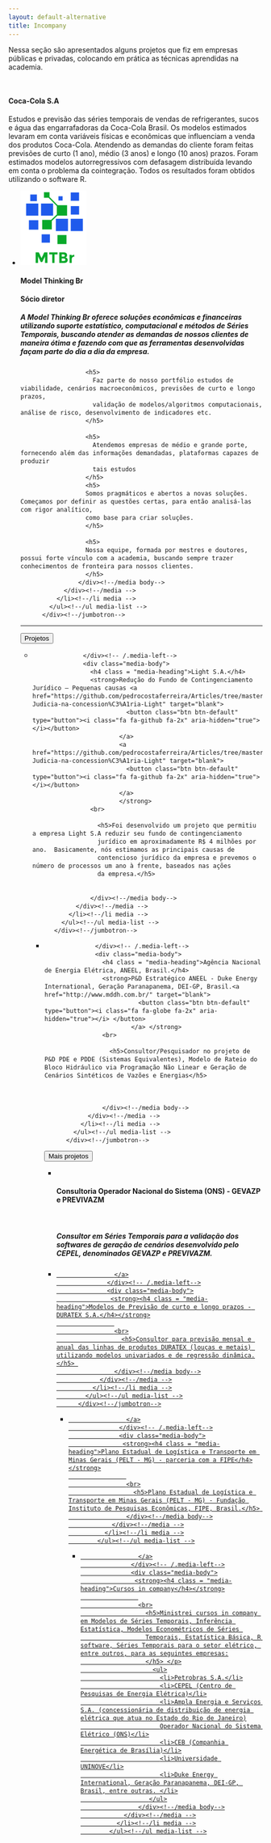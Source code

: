 ```yaml
---
layout: default-alternative
title: Incompany
---
```


<!-- light -->


<p>Nessa seção são apresentados alguns projetos que fiz em empresas públicas e privadas, colocando em prática as técnicas aprendidas na academia.  </p>

<br>

<h4>Coca-Cola S.A </h4>
<p>Estudos e previsão das séries temporais de vendas de refrigerantes, sucos e água das engarrafadoras da Coca-Cola Brasil. Os modelos estimados levaram em conta variáveis físicas e econômicas que influenciam a venda dos produtos Coca-Cola. Atendendo as demandas do cliente foram feitas previsões de curto (1 ano), médio (3 anos) e longo (10 anos) prazos. Foram estimados modelos autorregressivos com defasagem distribuída levando em conta o problema da cointegração. Todos os resultados foram obtidos utilizando o software R.</p>

<div class="jumbotron">
            <ul class="media-list">
              <li class="media">
                <div class="media">
                  <div class="media-left">
                    <a href="#">
                      <img src="images/logo.png"  class="media-object" alt="" width="130px">
                    </a>
                  </div><!-- /.media-left-->
                  <div class="media-body">
                    <strong><h4 class = "media-heading">Model Thinking Br</h4></strong>
                    <strong>Sócio diretor</strong>
                    <br>
                      <h5>
                         A Model Thinking Br oferece soluções econômicas e financeiras utilizando suporte estatístico, computacional e métodos de Séries
                         Temporais, buscando atender as demandas de nossos clientes de maneira ótima e fazendo com que as ferramentas desenvolvidas façam 
                         parte do dia a dia da empresa.
                      </h5>
                      
                      <h5>
                        Faz parte do nosso portfólio estudos de viabilidade, cenários macroeconômicos, previsões de curto e longo prazos, 
                        validação de modelos/algoritmos computacionais, análise de risco, desenvolvimento de indicadores etc.
                      </h5>
                      
                      <h5>
                        Atendemos empresas de médio e grande porte, fornecendo além das informações demandadas, plataformas capazes de produzir 
                        tais estudos
                      </h5>
                      <h5>
                      Somos pragmáticos e abertos a novas soluções. Começamos por definir as questões certas, para então analisá-las com rigor analítico, 
                      como base para criar soluções.
                      </h5>
                      
                      <h5>
                      Nossa equipe, formada por mestres e doutores, possui forte vínculo com a academia, buscando sempre trazer conhecimentos de fronteira para nossos clientes.
                      </h5>
                    </div><!--/media body-->
                </div><!--/media -->
              </li><!--/li media -->
            </ul><!--/ul media-list -->
          </div><!--/jumbotron-->

<hr> 
 
 <button type="button" class="btn btn-default btn-xs">Projetos</button>


<div class="jumbotron">
            <ul class="media-list">
              <li class="media">
                <div class="media">
                  <div class="media-left">
                  
                  </div><!-- /.media-left-->
                  <div class="media-body">
                    <h4 class = "media-heading">Light S.A.</h4>
                    <strong>Redução do Fundo de Contingenciamento Jurídico – Pequenas causas <a href="https://github.com/pedrocostaferreira/Articles/tree/master/Conting%C3%AAncia-Judicia-na-concession%C3%A1ria-Light" target="blank">
                              <button class="btn btn-default" type="button"><i class="fa fa-github fa-2x" aria-hidden="true"></i></button>
                            </a>
                            <a href="https://github.com/pedrocostaferreira/Articles/tree/master/Conting%C3%AAncia-Judicia-na-concession%C3%A1ria-Light" target="blank">
                              <button class="btn btn-default" type="button"><i class="fa fa-github fa-2x" aria-hidden="true"></i></button>
                            </a>
                            </strong>
                    <br>
                      
                      <h5>Foi desenvolvido um projeto que permitiu a empresa Light S.A reduzir seu fundo de contingenciamento 
                      jurídico em aproximadamente R$ 4 milhões por ano.  Basicamente, nós estimamos as principais causas de
                      contencioso jurídico da empresa e prevemos o número de processos um ano à frente, baseados nas ações
                      da empresa.</h5> 
                      
                     
                    </div><!--/media body-->
                </div><!--/media -->
              </li><!--/li media -->
            </ul><!--/ul media-list -->
          </div><!--/jumbotron-->
          
          
<div class="jumbotron">
            <ul class="media-list">
              <li class="media">
                <div class="media">
                  <div class="media-left">
                   
                  </div><!-- /.media-left-->
                  <div class="media-body">
                    <h4 class = "media-heading">Agência Nacional de Energia Elétrica, ANEEL, Brasil.</h4>
                    <strong>P&D Estratégico ANEEL - Duke Energy International, Geração Paranapanema, DEI-GP, Brasil.<a href="http://www.mddh.com.br/" target="blank">
                              <button class="btn btn-default" type="button"><i class="fa fa-globe fa-2x" aria-hidden="true"></i> </button>
                            </a> </strong>
                    <br>
                      
                      <h5>Consultor/Pesquisador no projeto de P&D PDE e PDDE (Sistemas Equivalentes), Modelo de Rateio do Bloco Hidráulico via Programação Não Linear e Geração de Cenários Sintéticos de Vazões e Energias</h5> 
                      
                      
                      
                    </div><!--/media body-->
                </div><!--/media -->
              </li><!--/li media -->
            </ul><!--/ul media-list -->
          </div><!--/jumbotron-->


<button type="button" class="btn btn-info btn-block" data-toggle="collapse" data-target="#demo2">Mais projetos</button>
  <div id="demo2" class="collapse">


<div class="jumbotron">
            <ul class="media-list">
              <li class="media">
                <div class="media">
                  <div class="media-left">
                    <a href="#">
                      <img src="" class="media-object" >
                    </a>
                  </div><!-- /.media-left-->
                  <div class="media-body">
                    <strong><h4 class = "media-heading">Consultoria Operador Nacional do Sistema (ONS) - GEVAZP e PREVIVAZM</h4></strong>
                    <strong></strong>
                    <br>
                      <h5>
                        Consultor em Séries Temporais para a validação dos softwares de geração de cenários desenvolvido pelo CEPEL, denominados GEVAZP e PREVIVAZM.
                      </h5>
                    </div><!--/media body-->
                </div><!--/media -->
              </li><!--/li media -->
            </ul><!--/ul media-list -->
          </div><!--/jumbotron-->
          


<div class="jumbotron">
            <ul class="media-list">
              <li class="media">
                <div class="media">
                  <div class="media-left">
                    <a href="#">
                      
                    </a>
                  </div><!-- /.media-left-->
                  <div class="media-body">
                   <strong><h4 class = "media-heading">Modelos de Previsão de curto e longo prazos - DURATEX S.A.</h4></strong>
                    
                    <br>
                      <h5>Consultor para previsão mensal e anual das linhas de produtos DURATEX (louças e metais) utilizando modelos univariados e de regressão dinâmica.</h5> 
                    </div><!--/media body-->
                </div><!--/media -->
              </li><!--/li media -->
            </ul><!--/ul media-list -->
          </div><!--/jumbotron-->
          



<div class="jumbotron">
            <ul class="media-list">
              <li class="media">
                <div class="media">
                  <div class="media-left">
                    <a href="#">
                      
                    </a>
                  </div><!-- /.media-left-->
                  <div class="media-body">
                   <strong><h4 class = "media-heading">Plano Estadual de Logística e Transporte em Minas Gerais (PELT - MG) - parceria com a FIPE</h4></strong>
                    
                    <br>
                      <h5>Plano Estadual de Logística e Transporte em Minas Gerais (PELT - MG) - Fundação Instituto de Pesquisas Econômicas, FIPE, Brasil.</h5> 
                    </div><!--/media body-->
                </div><!--/media -->
              </li><!--/li media -->
            </ul><!--/ul media-list -->
</div><!--/jumbotron-->


<div class="jumbotron">
            <ul class="media-list">
              <li class="media">
                <div class="media">
                  <div class="media-left">
                    <a href="#">
                      
                    </a>
                  </div><!-- /.media-left-->
                  <div class="media-body">
                   <strong><h4 class = "media-heading">Cursos in company</h4></strong>
                    
                    <br>
                      <h5>Ministrei cursos in company em Modelos de Séries Temporais, Inferência Estatística, Modelos Econométricos de Séries 
                      Temporais, Estatística Básica, R software, Séries Temporais para o setor elétrico, entre outros, para as seguintes empresas:
                      </h5> </p>
                        <ul>
                          <li>Petrobras S.A.</li>
                          <li>CEPEL (Centro de Pesquisas de Energia Elétrica)</li>
                          <li>Ampla Energia e Serviços S.A. (concessionária de distribuição de energia elétrica que atua no Estado do Rio de Janeiro)
                          Operador Nacional do Sistema Elétrico (ONS)</li>
                          <li>CEB (Companhia Energética de Brasília)</li>
                          <li>Universidade UNINOVE</li>
                          <li>Duke Energy International, Geração Paranapanema, DEI-GP, Brasil, entre outras. </li>
                       </ul>
                    </div><!--/media body-->
                </div><!--/media -->
              </li><!--/li media -->
            </ul><!--/ul media-list -->
</div><!--/jumbotron-->
</div>
